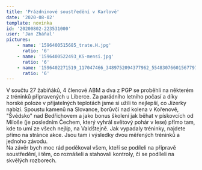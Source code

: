 ```yaml
---
title: 'Prázdninové soustředění v Karlově'
date: '2020-08-02'
template: novinka
id: '20200802-223531000'
user: 'Jan Zháňal'
pictures:
    - name: '1596400515685_trate.H.jpg'
      ratio: '6'
    - name: '1596400522493_KS-mensi.jpg'
      ratio: '6'
    - name: '1596402271519_117047466_3489752094377962_5548307660156779779_n.jpg'
      ratio: '6'
---
```

V součtu 27 žabiňáků, 4 členové ABM a dva z PGP se proběhli na některém z tréninků připravených u Liberce. Za parádního letního počasí a díky horské poloze v přijatelných teplotách jsme si užili to nejlepší, co Jizerky nabízí. Spoustu kamenů na Slovance, borůvčí nad kolena v Kořenově, "Švédsko" nad Bedřichovem a jako bonus školení jak běhat v pískovcích od Miloše (je posledním Čechem, který vyhrál světový pohár v lese) přímo tam, kde to umí ze všech nejlíp, na Valdštejně. Jak vypadaly tréninky, najdete přímo na stránce akce. Jsou tam i výsledky dvou měřených tréninků a jednoho závodu.  
Na závěr bych moc rád poděkoval všem, kteří se podíleli na přípravě soustředění, i těm, co roznášeli a stahovali kontroly, či se podíleli na skvělých rozborech.
